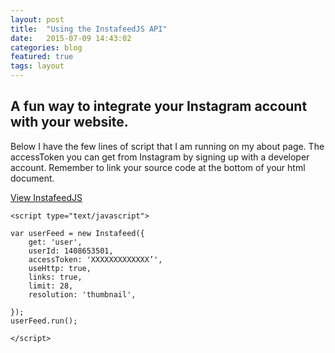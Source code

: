 ```yaml
---
layout: post
title:  "Using the InstafeedJS API"
date:   2015-07-09 14:43:02
categories: blog
featured: true
tags: layout
---
```


## A fun way to integrate your Instagram account with your website.

Below I have the few lines of script that I am running on my about page.  The accessToken you can get from Instagram by signing up with a developer account. Remember to link your source code at the bottom of your html document. 

[View InstafeedJS](http://www.instafeedjs.com)

    <script type="text/javascript">

    var userFeed = new Instafeed({
        get: 'user',
        userId: 1408653501,
        accessToken: 'XXXXXXXXXXXXX’',
        useHttp: true,
        links: true,
        limit: 28,
        resolution: 'thumbnail',

    });
    userFeed.run();

    </script>


